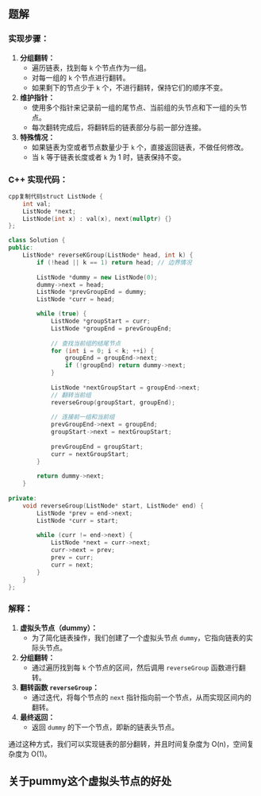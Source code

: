 ## 题解

### 实现步骤：

1. **分组翻转：**
   - 遍历链表，找到每 `k` 个节点作为一组。
   - 对每一组的 `k` 个节点进行翻转。
   - 如果剩下的节点少于 `k` 个，不进行翻转，保持它们的顺序不变。
2. **维护指针：**
   - 使用多个指针来记录前一组的尾节点、当前组的头节点和下一组的头节点。
   - 每次翻转完成后，将翻转后的链表部分与前一部分连接。
3. **特殊情况：**
   - 如果链表为空或者节点数量少于 `k` 个，直接返回链表，不做任何修改。
   - 当 `k` 等于链表长度或者 `k` 为 1 时，链表保持不变。

### C++ 实现代码：

```cpp
cpp复制代码struct ListNode {
    int val;
    ListNode *next;
    ListNode(int x) : val(x), next(nullptr) {}
};

class Solution {
public:
    ListNode* reverseKGroup(ListNode* head, int k) {
        if (!head || k == 1) return head; // 边界情况
        
        ListNode *dummy = new ListNode(0);
        dummy->next = head;
        ListNode *prevGroupEnd = dummy;
        ListNode *curr = head;

        while (true) {
            ListNode *groupStart = curr;
            ListNode *groupEnd = prevGroupEnd;
            
            // 查找当前组的结尾节点
            for (int i = 0; i < k; ++i) {
                groupEnd = groupEnd->next;
                if (!groupEnd) return dummy->next;
            }
            
            ListNode *nextGroupStart = groupEnd->next;
            // 翻转当前组
            reverseGroup(groupStart, groupEnd);
            
            // 连接前一组和当前组
            prevGroupEnd->next = groupEnd;
            groupStart->next = nextGroupStart;
            
            prevGroupEnd = groupStart;
            curr = nextGroupStart;
        }
        
        return dummy->next;
    }
    
private:
    void reverseGroup(ListNode* start, ListNode* end) {
        ListNode *prev = end->next;
        ListNode *curr = start;
        
        while (curr != end->next) {
            ListNode *next = curr->next;
            curr->next = prev;
            prev = curr;
            curr = next;
        }
    }
};
```

### 解释：

1. **虚拟头节点（dummy）：**
   - 为了简化链表操作，我们创建了一个虚拟头节点 `dummy`，它指向链表的实际头节点。
2. **分组翻转：**
   - 通过遍历找到每 `k` 个节点的区间，然后调用 `reverseGroup` 函数进行翻转。
3. **翻转函数 `reverseGroup`：**
   - 通过迭代，将每个节点的 `next` 指针指向前一个节点，从而实现区间内的翻转。
4. **最终返回：**
   - 返回 `dummy` 的下一个节点，即新的链表头节点。

通过这种方式，我们可以实现链表的部分翻转，并且时间复杂度为 O(n)，空间复杂度为 O(1)。

## 关于pummy这个虚拟头节点的好处